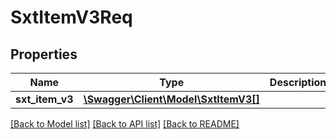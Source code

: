 # SxtItemV3Req

## Properties
Name | Type | Description | Notes
------------ | ------------- | ------------- | -------------
**sxt_item_v3** | [**\Swagger\Client\Model\SxtItemV3[]**](SxtItemV3.md) |  | [optional] 

[[Back to Model list]](../README.md#documentation-for-models) [[Back to API list]](../README.md#documentation-for-api-endpoints) [[Back to README]](../README.md)


